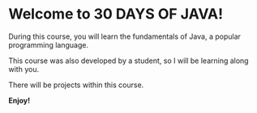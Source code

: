 # Welcome to 30 DAYS OF JAVA!

During this course, you will learn the fundamentals of Java, a popular programming language.

This course was also developed by a student, so I will be learning along with you.

There will be projects within this course.

**Enjoy!**
